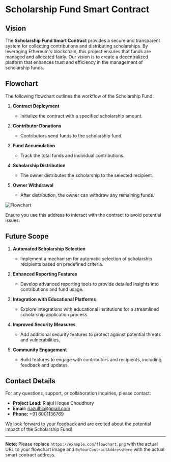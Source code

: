 # Scholarship Fund Smart Contract

## Vision

The **Scholarship Fund Smart Contract** provides a secure and transparent system for collecting contributions and distributing scholarships. By leveraging Ethereum's blockchain, this project ensures that funds are managed and allocated fairly. Our vision is to create a decentralized platform that enhances trust and efficiency in the management of scholarship funds.

## Flowchart

The following flowchart outlines the workflow of the Scholarship Fund:

1. **Contract Deployment**
   - Initialize the contract with a specified scholarship amount.

2. **Contributor Donations**
   - Contributors send funds to the scholarship fund.

3. **Fund Accumulation**
   - Track the total funds and individual contributions.

4. **Scholarship Distribution**
   - The owner distributes the scholarship to the selected recipient.

5. **Owner Withdrawal**
   - After distribution, the owner can withdraw any remaining funds.

![Flowchart](https://www.google.com/imgres?q=scholarship%20fund%20smart%20contract%20flowchart&imgurl=https%3A%2F%2Fimages-provider.frontiersin.org%2Fapi%2Fipx%2Fw%3D1200%26f%3Dpng%2Fhttps%3A%2F%2Fwww.frontiersin.org%2Ffiles%2FArticles%2F497985%2Ffbloc-03-497985-HTML%2Fimage_m%2Ffbloc-03-497985-g001.jpg&imgrefurl=https%3A%2F%2Fwww.frontiersin.org%2Fjournals%2Fblockchain%2Farticles%2F10.3389%2Ffbloc.2020.497985%2Ffull&docid=kE_dWOYJpZQPiM&tbnid=3yFl-XwF9OozNM&vet=12ahUKEwj86-qThZWIAxVvC0QIHTeoCKsQM3oECFkQAA..i&w=1084&h=816&hcb=2&ved=2ahUKEwj86-qThZWIAxVvC0QIHTeoCKsQM3oECFkQAA)

Ensure you use this address to interact with the contract to avoid potential issues.

## Future Scope

1. **Automated Scholarship Selection**
   - Implement a mechanism for automatic selection of scholarship recipients based on predefined criteria.

2. **Enhanced Reporting Features**
   - Develop advanced reporting tools to provide detailed insights into contributions and fund usage.

3. **Integration with Educational Platforms**
   - Explore integrations with educational institutions for a streamlined scholarship application process.

4. **Improved Security Measures**
   - Add additional security features to protect against potential threats and vulnerabilities.

5. **Community Engagement**
   - Build features to engage with contributors and recipients, including feedback and updates.

## Contact Details

For any questions, support, or collaboration inquiries, please contact:

- **Project Lead:** Riajul Hoque Choudhury
- **Email:** riazulhc@gmail.com
- **Phone:** +91 6001136769

We look forward to your feedback and are excited about the potential impact of the Scholarship Fund!

---

**Note:** Please replace `https://example.com/flowchart.png` with the actual URL to your flowchart image and `0xYourContractAddressHere` with the actual smart contract address.

